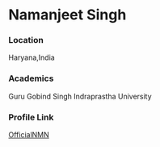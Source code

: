 # Namanjeet Singh

### Location

Haryana,India

### Academics

Guru Gobind Singh Indraprastha University

### Profile Link

[OfficialNMN](https://github.com/OfficialNMN)
